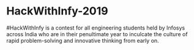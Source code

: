 # HackWithInfy-2019
#HackWithInfy is a contest for all engineering students held by Infosys across India who are in their penultimate year to inculcate the culture of rapid problem-solving and innovative thinking from early on.
